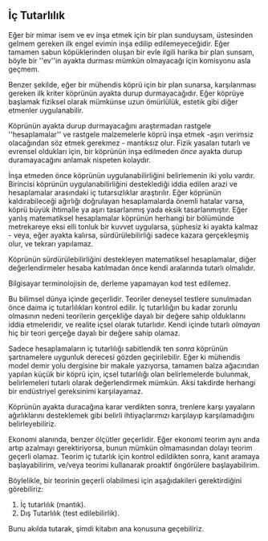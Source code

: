 ## İç Tutarlılık

Eğer bir mimar isem ve ev inşa etmek için bir plan sunduysam, üstesinden gelmem gereken ilk engel evimin inşa edilip edilemeyeceğidir. Eğer tamamen sabun köpüklerinden oluşan bir evle ilgili harika bir plan sunsam, böyle bir ''ev''in ayakta durması mümkün olmayacağı için komisyonu asla geçmem.

Benzer şekilde, eğer bir mühendis köprü için bir plan sunarsa, karşılanması gereken ilk kriter köprünün ayakta durup durmayacağıdır. Eğer köprüye başlamak fiziksel olarak mümkünse uzun ömürlülük, estetik gibi diğer etmenler uygulanabilir.

Köprünün ayakta durup durmayacağını araştırmadan rastgele ''hesaplamalar'' ve rastgele malzemelerle köprü inşa etmek -aşırı verimsiz olacağından söz etmek gerekmez - mantıksız olur. Fizik yasaları tutarlı ve evrensel oldukları için, bir köprünün inşa edilmeden *önce* ayakta durup duramayacağını anlamak nispeten kolaydır.

İnşa etmeden önce köprünün uygulanabilirliğini belirlemenin iki yolu vardır. Birincisi köprünün uygulanabilirliğini desteklediği iddia edilen arazi ve hesaplamalar arasındaki iç tutarsızlıklar araştırılır. Eğer köprünün kaldırabileceği ağırlığı doğrulayan hesaplamalarda önemli hatalar varsa, köprü büyük ihtimalle ya aşırı tasarlanmış yada eksik tasarlanmıştır. Eğer yanlış matematiksel hesaplamalar köprünün herhangi bir bölümünde metrekareye eksi elli tonluk bir kuvvet uygularsa, şüphesiz ki ayakta kalmaz - veya, eğer ayakta kalırsa, sürdürülebilirliği sadece kazara gerçekleşmiş olur, ve tekrarı yapılamaz.

Köprünün sürdürülebilirliğini destekleyen matematiksel hesaplamalar, diğer değerlendirmeler hesaba katılmadan önce kendi aralarında tutarlı olmalıdır.

Bilgisayar terminolojisin de, derleme yapamayan kod test edilemez.

Bu bilimsel dünya içinde geçerlidir. Teoriler deneysel testlere sunulmadan önce daima iç tutarlılıkları kontrol edilir. İç tutarlılığın bu kadar zorunlu olmasının nedeni teorilerin gerçekliğe dayalı bir değere sahip olduklarını iddia etmeleridir, ve realite içsel olarak tutarlıdır. Kendi içinde tutarlı *olmayan* hiç bir teori gerçeğe dayalı bir değere sahip olamaz.

Sadece hesaplamaların iç tutarlılığı sabitlendik ten *sonra* köprünün şartnamelere uygunluk derecesi gözden geçirilebilir. Eğer ki mühendis model demir yolu dergisine bir makale yazıyorsa, tamamen balza ağacından yapılan küçük bir köprü için, içsel tutarlılığı olan belirlemelerde bulunmak, belirlemeleri tutarlı olarak değerlendirmek mümkün. Aksi takdirde herhangi bir endüstriyel gereksinimi karşılayamaz.

Köprünün ayakta duracağına karar verdikten sonra, trenlere karşı yayaların ağırlıklarını desteklemek gibi belirli ihtiyaçlarımızı karşılayıp karşılamadığını belirleyebiliriz.

Ekonomi alanında, benzer ölçütler geçerlidir. Eğer ekonomi teorim aynı anda artıp azalmayı gerektiriyorsa, bunun mümkün olmamasından dolayı teorim geçerli olamaz. Teorim iç tutarlık için kontrol edildikten sonra, kanıt aramaya başlayabilirim, ve/veya teorimi kullanarak proaktif öngörülere başlayabilirim.

Böylelikle, bir teorinin geçerli olabilmesi için aşağıdakileri gerektirdiğini görebiliriz:

1. İç tutarlılık (mantık).
2. Dış Tutarlılık (test edilebilirlik).

Bunu akılda tutarak, şimdi kitabın ana konusuna geçebiliriz.

